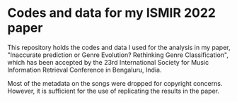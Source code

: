 # Codes and data for my ISMIR 2022 paper

This repository holds the codes and data I used for the analysis in my paper, "Inaccurate prediction or Genre Evolution? Rethinking Genre Classification", which has been accepted by the 23rd International Society for Music Information Retrieval Conference in Bengaluru, India. 

Most of the metadata on the songs were dropped for copyright concerns. However, it is sufficient for the use of replicating the results in the paper.
